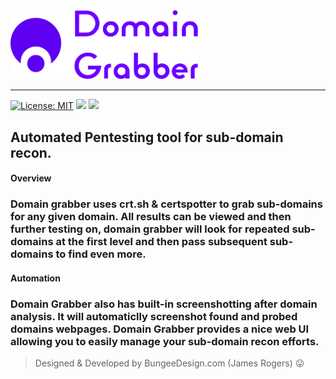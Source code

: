 <img src="assets/logo.svg" width="300">

___

[![License: MIT](https://img.shields.io/badge/License-MIT-yellow.svg)](https://opensource.org/licenses/MIT)
![](https://img.shields.io/badge/build-passing-brightgreen)
![](https://img.shields.io/badge/version-1.0.0-blue)

## Automated Pentesting tool for sub-domain recon.

#### Overview

### Domain grabber uses crt.sh & certspotter to grab sub-domains for any given domain. All results can be viewed and then further testing on, domain grabber will look for repeated sub-domains at the first level and then pass subsequent sub-domains to find even more. 

#### Automation

### Domain Grabber also has built-in screenshotting after domain analysis. It will automaticlly screenshot found and probed domains webpages. Domain Grabber provides a nice web UI allowing you to easily manage your sub-domain recon efforts.

> Designed & Developed by BungeeDesign.com (James Rogers) 😛